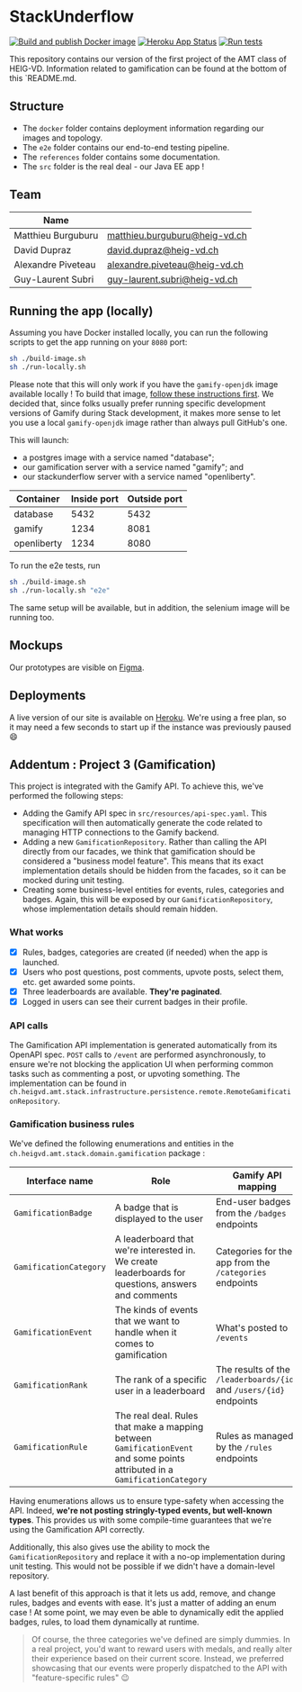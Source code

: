 # StackUnderflow

[![Build and publish Docker image](https://github.com/heig-AMT/stack/workflows/Build%20and%20publish%20Docker%20image/badge.svg)](https://github.com/heig-AMT/stack/actions)
[![Heroku App Status](http://heroku-shields.herokuapp.com/heig-amt-stackunderflow)](https://heig-amt-stackunderflow.herokuapp.com)
[![Run tests](https://github.com/heig-AMT/stack/workflows/Run%20tests/badge.svg?branch=dev)]((https://github.com/heig-AMT/stack/actions))

This repository contains our version of the first project of the AMT class of HEIG-VD. Information related to gamification can be found at the bottom of this `README.md.

## Structure

+ The `docker` folder contains deployment information regarding our images and topology.
+ The `e2e` folder contains our end-to-end testing pipeline.
+ The `references` folder contains some documentation.
+ The `src` folder is the real deal - our Java EE app !

## Team

| Name                                   |                                  |
|----------------------------------------|----------------------------------|
| Matthieu Burguburu 					 | matthieu.burguburu@heig-vd.ch    |
| David Dupraz                           | david.dupraz@heig-vd.ch          |
| Alexandre Piveteau 				     | alexandre.piveteau@heig-vd.ch    |
| Guy-Laurent Subri                      | guy-laurent.subri@heig-vd.ch     |

## Running the app (locally)

Assuming you have Docker installed locally, you can run the following scripts to get the app running on your `8080`
port:

```bash
sh ./build-image.sh
sh ./run-locally.sh
```

Please note that this will only work if you have the `gamify-openjdk` image available locally ! To build that image, [follow these instructions first](https://github.com/heig-AMT/gamify#running-the-service-locally). We decided that, since folks usually prefer running specific development versions of Gamify during Stack development, it makes more sense to let you use a local `gamify-openjdk` image rather than always pull GitHub's one.

This will launch:
* a postgres image with a service named "database";
* our gamification server with a service named "gamify"; and
* our stackunderflow server with a service named "openliberty".

| Container | Inside port | Outside port |
|-----------|-------------|--------------|
| database | 5432 | 5432 |
| gamify | 1234 | 8081 |
| openliberty | 1234 | 8080 |

To run the e2e tests, run

```bash
sh ./build-image.sh
sh ./run-locally.sh "e2e"
```

The same setup will be available, but in addition, the selenium image will be running too.

## Mockups

Our prototypes are visible on [Figma](https://www.figma.com/file/gR04fKmQQZCZzwVC8SAbx3/Web?node-id=1%3A117).

## Deployments

A live version of our site is available on [Heroku](https://heig-amt-stackunderflow.herokuapp.com). We're using a free
plan, so it may need a few seconds to start up if the instance was previously paused :smile:


## Addentum : Project 3 (Gamification)

This project is integrated with the Gamify API. To achieve this, we've performed the following steps:

+ Adding the Gamify API spec in `src/resources/api-spec.yaml`. This specification will then automatically generate the code related to managing HTTP connections to the Gamify backend.
+ Adding a new `GamificationRepository`. Rather than calling the API directly from our facades, we think that gamification should be considered a "business model feature". This means that its exact implementation details should be hidden from the facades, so it can be mocked during unit testing.
+ Creating some business-level entities for events, rules, categories and badges. Again, this will be exposed by our `GamificationRepository`, whose implementation details should remain hidden.

### What works

+ [x] Rules, badges, categories are created (if needed) when the app is launched.
+ [x] Users who post questions, post comments, upvote posts, select them, etc. get awarded some points.
+ [x] Three leaderboards are available. **They're paginated**.
+ [x] Logged in users can see their current badges in their profile.

### API calls

The Gamification API implementation is generated automatically from its OpenAPI spec. `POST` calls to `/event` are performed asynchronously, to ensure we're not blocking the application UI when performing common tasks such as commenting a post, or upvoting something. The implementation can be found in `ch.heigvd.amt.stack.infrastructure.persistence.remote.RemoteGamificationRepository`.

### Gamification business rules

We've defined the following enumerations and entities in the `ch.heigvd.amt.stack.domain.gamification` package :

| Interface name | Role | Gamify API mapping |
|---|---|---|
| `GamificationBadge` | A badge that is displayed to the user | End-user badges from the `/badges` endpoints |
| `GamificationCategory` | A leaderboard that we're interested in. We create leaderboards for questions, answers and comments | Categories for the app from the `/categories` endpoints |
| `GamificationEvent` | The kinds of events that we want to handle when it comes to gamification | What's posted to `/events` |
| `GamificationRank` | The rank of a specific user in a leaderboard | The results of the `/leaderboards/{id}` and `/users/{id}` endpoints |
| `GamificationRule` | The real deal. Rules that make a mapping between `GamificationEvent` and some points attributed in a `GamificationCategory` | Rules as managed by the `/rules` endpoints |

Having enumerations allows us to ensure type-safety when accessing the API. Indeed, **we're not posting stringly-typed events, but well-known types**. This provides us with some compile-time guarantees that we're using the Gamification API correctly.

Additionally, this also gives use the ability to mock the `GamificationRepository` and replace it with a no-op implementation during unit testing. This would not be possible if we didn't have a domain-level repository.

A last benefit of this approach is that it lets us add, remove, and change rules, badges and events with ease. It's just a matter of adding an enum case ! At some point, we may even be able to dynamically edit the applied badges, rules, to load them dynamically at runtime.

> Of course, the three categories we've defined are simply dummies. In a real project, you'd want to reward users with medals, and really alter their experience based on their current score. Instead, we preferred showcasing that our events were properly dispatched to the API with "feature-specific rules" :wink:
